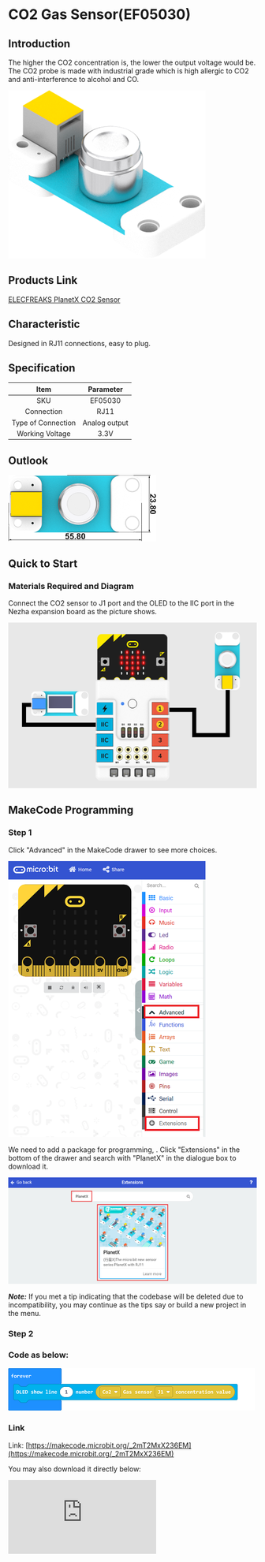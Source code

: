 # CO2 Gas Sensor(EF05030)

## Introduction

The higher the CO2 concentration is, the lower the output voltage would be. The CO2 probe is made with industrial grade which is high allergic to CO2 and anti-interference to alcohol and CO.

![](./images/05030_01.png)
## Products Link

[ELECFREAKS PlanetX CO2 Sensor](https://shop.elecfreaks.com/products/elecfreaks-planetx-co2-sensor?_pos=1&_sid=6e55d1e3f&_ss=r)

## Characteristic


 Designed in RJ11 connections, easy to plug.

## Specification


Item | Parameter
:-: | :-:
SKU|EF05030
Connection|RJ11
Type of Connection|Analog output
Working Voltage|3.3V

## Outlook



![](./images/05030_02.png)

## Quick to Start


### Materials Required and Diagram

 Connect the CO2 sensor to J1 port and the OLED to the IIC port in the Nezha expansion board as the picture shows.


![](./images/05030_03.png)


## MakeCode Programming


### Step 1

Click "Advanced" in the MakeCode drawer to see more choices.

![](./images/05001_04.png)

We need to add a package for programming, . Click "Extensions" in the bottom of the drawer and search with "PlanetX" in the dialogue box to download it.

![](./images/05001_05.png)

***Note:*** If you met a tip indicating that the codebase will be deleted due to incompatibility, you may continue as the tips say or build a new project in the menu.

### Step 2

### Code as below:

![](./images/05030_06.png)


### Link
Link: [https://makecode.microbit.org/_2mT2MxX236EM](https://makecode.microbit.org/_2mT2MxX236EM)

You may also download it directly below:


<div
    style={{
        position: 'relative',
        paddingBottom: '60%',
        overflow: 'hidden',
    }}
>
    <iframe
        src="https://makecode.microbit.org/_DdAU5d4kMJDh"
        frameborder="0"
        sandbox="allow-popups allow-forms allow-scripts allow-same-origin"
        style={{
            position: 'absolute',
            width: '100%',
            height: '100%',
        }}
    />
</div>


### Result
 The detected value of the CO2 Gas sensor display on the OLED screen.

## Python Programming


### Step 1

Download the package and unzip it: [PlanetX_MicroPython](https://github.com/lionyhw/PlanetX_MicroPython/archive/master.zip)

Go to  [Python editor](https://python.microbit.org/v/2.0)

![](./images/05001_07.png)

We need to add enum.py and CO2.py for programming. Click "Load/Save" and then click "Show Files (1)" to see more choices, click "Add file" to add enum.py and CO2.py from the unzipped package of PlanetX_MicroPython.

![](./images/05001_08.png)
![](./images/05001_09.png)
![](./images/05030_10.png)

### Step 2

### Reference

```
from microbit import *
from enum import *
from co2 import *
co2 = CO2(J1)
while True:
    display.scroll(co2.get_co2())
```


### Result
 The detected value of the CO2 Gas sensor display on the micro:bit.

## Relevant File


## Technique File
